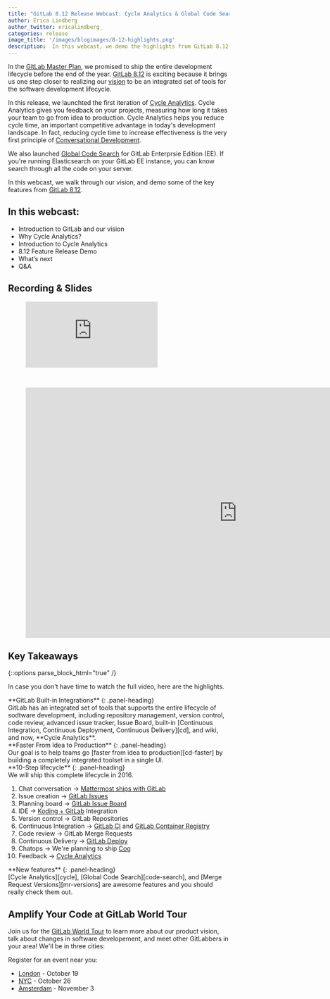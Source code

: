 ```yaml
---
title: "GitLab 8.12 Release Webcast: Cycle Analytics & Global Code Search"
author: Erica Lindberg
author_twitter: ericalindberg_ 
categories: release
image_title: '/images/blogimages/8-12-highlights.png'
description:  In this webcast, we demo the highlights from GitLab 8.12
---
```


In the [GitLab Master Plan][masterplan], we promised to ship the entire development lifecycle before the end of the year. [GitLab 8.12][8.12] is 
exciting because it brings us one step closer to realizing our [vision][vision] to be an integrated set of tools for the software development lifecycle.

In this release, we launchted the first iteration of [Cycle Analytics][cycle]. Cycle Analytics gives you 
feedback on your projects, measuring how long it takes your team to go from idea to production. Cycle Analytics helps you
reduce cycle time, an important competitive advantage in today's development landscape. In fact, reducing cycle time to increase effectiveness is the
very first principle of [Conversational Development][condev]. 

We also launched [Global Code Search][code-search] for GitLab Enterprsie Edition (EE). If you're running Elasticsearch on your 
GitLab EE instance, you can know search through all the code on your server.

In this webcast, we walk through our vision, and demo some of the key features from [GitLab 8.12][8.12].

<!-- more -->

## In this webcast: 

- Introduction to GitLab and our vision
- Why Cycle Analytics?
- Introduction to Cycle Analytics 
- 8.12 Feature Release Demo
- What’s next 
- Q&A

## Recording & Slides

<figure class="video_container">
  <iframe src="https://www.youtube.com/embed/EhiZdlkcNLI" frameborder="0" allowfullscreen="true"> </iframe>
</figure>

<br>

<figure class="video_container">
<iframe src="https://docs.google.com/presentation/d/1ghixhx1EyCtDbBgW5ejZkkamNhlKAenGfCRS_9DDKBE/embed?start=false&loop=false&delayms=3000" frameborder="0" width="960" height="569" allowfullscreen="true" mozallowfullscreen="true" webkitallowfullscreen="true"></iframe>
</figure>

## Key Takeaways

{::options parse_block_html="true" /}

In case you don't have time to watch the full video, here are the highlights. 

<div class="panel panel-gitlab-orange">
**GitLab Built-in Integrations** 
{: .panel-heading}
<div class="panel-body">
GitLab has an integrated set of tools that supports the entire lifecycle of sodtware development, including repository management, version control, 
code review, advanced issue tracker, Issue Board, built-in [Continuous Integration, Continuous Deployment, Continuous Delivery][cd], and wiki, and now, **Cycle Analytics**.
</div>
</div>

<div class="panel panel-success">
**Faster From Idea to Production**
{: .panel-heading}
<div class="panel-body">
Our goal is to help teams go [faster from idea to production][cd-faster] by building a completely integrated toolset in a single UI. 
</div>
</div>

<div class="panel panel-gitlab-purple">
**10-Step lifecycle**
{: .panel-heading}
<div class="panel-body">
We will ship this complete lifecycle in 2016.

1. Chat conversation &#8594; [Mattermost ships with GitLab][mattermost]
1. Issue creation &#8594; [GitLab Issues][issue]
1. Planning board &#8594; [GitLab Issue Board]
1. IDE &#8594; [Koding + GitLab][koding] Integration
1. Version control &#8594; GitLab Repositories
1. Continuous Integration &#8594; [GitLab CI][ci] and [GitLab Container Registry][container]
1. Code review &#8594; GitLab Merge Requests
1. Continuous Delivery &#8594; [GitLab Deploy][cd]
1. Chatops &#8594; We're planning to ship [Cog]
1. Feedback &#8594; [Cycle Analytics][cycle]
</div>
</div>

<div class="panel panel-info">
**New features**
{: .panel-heading}
<div class="panel-body">
[Cycle Analytics][cycle], [Global Code Search][code-search], and [Merge Request Versions][mr-versions] are awesome features and you should really check them out. 
</div>
</div>

## Amplify Your Code at GitLab World Tour

Join us for the [GitLab World Tour][world-tour] to learn more about our product vision, talk about changes in software developement, and meet
other GitLabbers in your area! We'll be in three cities:

Register for an event near you: 

- [London][london] - October 19
- [NYC][nyc] - October 26
- [Amsterdam][amsterdam] - November 3

<!-- identifiers -->

[8.12]: /2016/09/22/gitlab-8-12-released/
[amsterdam]: https://gitlabworldtouramsterdam.splashthat.com/
[cd-faster]: /2016/08/05/continuous-integration-delivery-and-deployment-with-gitlab/#from-idea-to-production-with-gitlab
[cd]: /2016/08/05/continuous-integration-delivery-and-deployment-with-gitlab/
[ci]: /gitlab-ci/
[code-search]: /2016/09/22/gitlab-8-12-released/#global-code-search-ee
[cog]: https://gitlab.com/gitlab-org/omnibus-gitlab/issues/1412
[condev]: /2016/09/14/gitlab-live-event-recap/#convdev
[container]: /2016/05/23/gitlab-container-registry/
[cycle]: 2016/09/21/cycle-analytics-feature-highlight/
[GitLab Issue Board]: /solutions/issueboard/
[gitlab-vision]: /direction/#vision
[issue-board-launch]: /2016/08/22/announcing-the-gitlab-issue-board/
[issue]: /2016/03/03/start-with-an-issue/
[koding]: /2016/07/26/koding-and-gitlab-integrated/
[london]: https://gitlabworldtourlondon.splashthat.com/
[masterplan]: 2016/09/13/gitlab-master-plan/
[mattermost]: /2015/08/18/gitlab-loves-mattermost/
[mr-versions]: 2016/09/22/gitlab-8-12-released/#merge-request-versions
[nyc]: https://gitlabworldtournyc.splashthat.com/
[Sid Sijbrandij]: https://twitter.com/sytses
[world-tour]: /2016/09/28/world-tour-amplify-your-code/
[vision]: /direction/#vision

